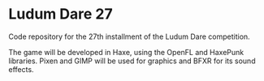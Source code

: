 Ludum Dare 27
=============

Code repository for the 27th installment of the Ludum Dare competition.

The game will be developed in Haxe, using the OpenFL and HaxePunk libraries. Pixen and GIMP will be used for graphics and BFXR for its sound effects.
